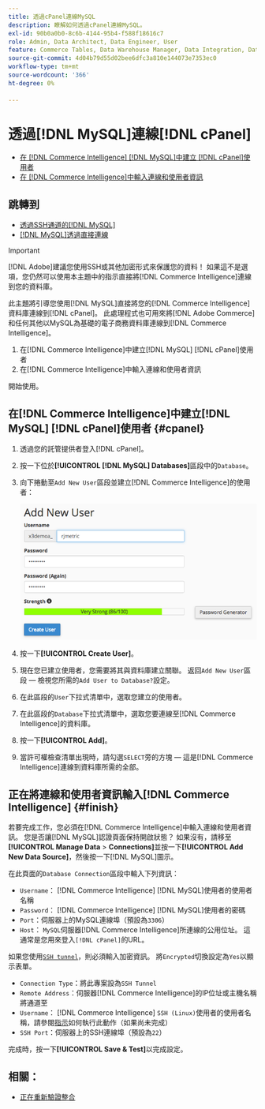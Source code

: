 ```yaml
---
title: 透過cPanel連線MySQL
description: 瞭解如何透過cPanel連線MySQL。
exl-id: 90b0a0b0-8c6b-4144-95b4-f588f18616c7
role: Admin, Data Architect, Data Engineer, User
feature: Commerce Tables, Data Warehouse Manager, Data Integration, Data Import/Export, SQL Report Builder
source-git-commit: 4d04b79d55d02bee6dfc3a810e144073e7353ec0
workflow-type: tm+mt
source-wordcount: '366'
ht-degree: 0%

---
```


# 透過[!DNL MySQL]連線[!DNL cPanel]

* [在 [!DNL Commerce Intelligence] [!DNL MySQL]中建立 [!DNL cPanel]使用者](#cpanel)
* [在 [!DNL Commerce Intelligence]中輸入連線和使用者資訊](#finish)

## 跳轉到

* [透過SSH通道的[!DNL MySQL]](../integrations/mysql-via-ssh-tunnel.md)
* [[!DNL MySQL]透過直接連線](../integrations/mysql-via-a-direct-connection.md)

>[!IMPORTANT]
>
>[!DNL Adobe]建議您使用SSH或其他加密形式來保護您的資料！ 如果這不是選項，您仍然可以使用本主題中的指示直接將[!DNL Commerce Intelligence]連線到您的資料庫。

此主題將引導您使用[!DNL MySQL]直接將您的[!DNL Commerce Intelligence]資料庫連線到[!DNL cPanel]。 此處理程式也可用來將[!DNL Adobe Commerce]和任何其他以MySQL為基礎的電子商務資料庫連線到[!DNL Commerce Intelligence]。

1. 在[!DNL Commerce Intelligence]中建立[!DNL MySQL] [!DNL cPanel]使用者
1. 在[!DNL Commerce Intelligence]中輸入連線和使用者資訊

開始使用。

## 在[!DNL Commerce Intelligence]中建立[!DNL MySQL] [!DNL cPanel]使用者 {#cpanel}

1. 透過您的託管提供者登入[!DNL cPanel]。
1. 按一下位於&#x200B;**[!UICONTROL [!DNL MySQL] Databases]**&#x200B;區段中的`Database`。
1. 向下捲動至`Add New User`區段並建立[!DNL Commerce Intelligence]的使用者：

   ![cPanel MySQL資料庫介面顯示建立使用者表單](../../../assets/create-mbi-mysql-user-cpanel.png)

1. 按一下&#x200B;**[!UICONTROL Create User]**。
1. 現在您已建立使用者，您需要將其與資料庫建立關聯。 返回`Add New User`區段 — 檢視您所需的`Add User to Database?`設定。
1. 在此區段的`User`下拉式清單中，選取您建立的使用者。
1. 在此區段的`Database`下拉式清單中，選取您要連線至[!DNL Commerce Intelligence]的資料庫。
1. 按一下&#x200B;**[!UICONTROL Add]**。
1. 當許可權檢查清單出現時，請勾選`SELECT`旁的方塊 — 這是[!DNL Commerce Intelligence]連線到資料庫所需的全部。

## 正在將連線和使用者資訊輸入[!DNL Commerce Intelligence] {#finish}

若要完成工作，您必須在[!DNL Commerce Intelligence]中輸入連線和使用者資訊。 您是否讓[!DNL MySQL]認證頁面保持開啟狀態？ 如果沒有，請移至&#x200B;**[!UICONTROL Manage Data** > **Connections]**&#x200B;並按一下&#x200B;**[!UICONTROL Add New Data Source]**，然後按一下[!DNL MySQL]圖示。

在此頁面的`Database Connection`區段中輸入下列資訊：

* `Username`： [!DNL Commerce Intelligence] [!DNL MySQL]使用者的使用者名稱
* `Password`： [!DNL Commerce Intelligence] [!DNL MySQL]使用者的密碼
* `Port`：伺服器上的MySQL連線埠（預設為`3306`）
* `Host`： `MySQL`伺服器[!DNL Commerce Intelligence]所連線的公用位址。 這通常是您用來登入`[!DNL cPanel]`的URL。

如果您使用[`SSH tunnel`](../integrations/mysql-via-ssh-tunnel.md)，則必須輸入加密資訊。 將`Encrypted`切換設定為`Yes`以顯示表單。

* `Connection Type`：將此專案設為`SSH Tunnel`
* `Remote Address`：伺服器[!DNL Commerce Intelligence]的IP位址或主機名稱將通道至
* `Username`： [!DNL Commerce Intelligence] `SSH (Linux)`使用者的使用者名稱，請參閱[指示](../../../data-analyst/importing-data/integrations/mysql-via-ssh-tunnel.md)如何執行此動作（如果尚未完成）
* `SSH Port`：伺服器上的SSH連線埠（預設為`22`）

完成時，按一下&#x200B;**[!UICONTROL Save & Test]**&#x200B;以完成設定。

## 相關：

* [正在重新驗證整合](https://experienceleague.adobe.com/docs/commerce-knowledge-base/kb/how-to/mbi-reauthenticating-integrations.html?lang=zh-Hant)
